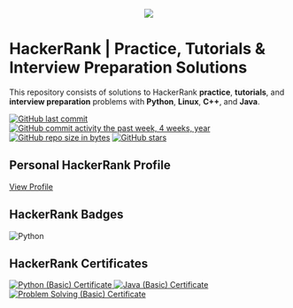 <p align="center"><a href="https://www.hackerrank.com/maasker"><img src="https://i0.wp.com/gradsingames.com/wp-content/uploads/2016/05/856771_668224053197841_1943699009_o.png" ></a></p>


# HackerRank | Practice, Tutorials & Interview Preparation Solutions

This repository consists of solutions to HackerRank **practice**, **tutorials**, and **interview preparation** problems with **Python**, **Linux**, **C++**, and **Java**.

[![GitHub last commit](https://img.shields.io/github/last-commit/maasker/HackerRank.svg)](https://github.com/maasker/HackerRank) 
[![GitHub commit activity the past week, 4 weeks, year](https://img.shields.io/github/commit-activity/y/maasker/HackerRank.svg)](https://github.com/maasker/HackerRank)
[![GitHub repo size in bytes](https://img.shields.io/github/repo-size/maasker/HackerRank.svg)](https://github.com/maasker/HackerRank) 
[![GitHub stars](https://img.shields.io/github/stars/maasker/HackerRank.svg)](https://github.com/maasker/HackerRank)

## Personal HackerRank Profile

[View Profile](https://www.hackerrank.com/theabhaykumar)

## HackerRank Badges

![Python](/badges/sql_5_star.png)

## HackerRank Certificates

<a href="Skills%20Certification/Python%20(Basic)%20Certificate.png">
    <img src="badges/python_basic_skill.png" alt="Python (Basic) Certificate"/>
</a>
<a href="Skills%20Certification/Java%20(Basic)%20Certificate.png">
    <img src="badges/java_basic_skill.png" alt="Java (Basic) Certificate"/>
</a>
<a href="Skills%20Certification/Problem%20Solving%20(Basic)%20Certificate.png">
    <img src="badges/problem_solving_basic_skill.png" alt="Problem Solving (Basic) Certificate"/>
</a>

